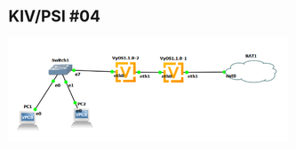 # KIV/PSI #04

<p align="center">
    <img src="psi04preview.png" style="text-align:center;">
</p>


